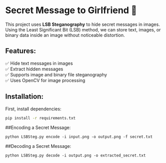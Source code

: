 # Secret Message to Girlfriend 💌

This project uses **LSB Steganography** to hide secret messages in images. Using the Least Significant Bit (LSB) method, we can store text, images, or binary data inside an image without noticeable distortion.

## Features:
✅ Hide text messages in images  
✅ Extract hidden messages  
✅ Supports image and binary file steganography  
✅ Uses OpenCV for image processing  

## Installation:
First, install dependencies:
```bash
pip install -r requirements.txt
```

##Encoding a Secret Message:

```
python LSBSteg.py encode -i input.png -o output.png -f secret.txt

```

##Decoding a Secret Message:
```
python LSBSteg.py decode -i output.png -o extracted_secret.txt
```
